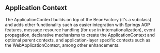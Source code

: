 ## Application Context

The ApplicationContext builds on top of the BeanFactory (it's a subclass) and adds other functionality such as easier integration with Springs AOP features, message resource handling (for use in internationalization), event propagation, declarative mechanisms to create the ApplicationContext and optional parent contexts, and application-layer specific contexts such as the WebApplicationContext, among other enhancements.